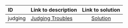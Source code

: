 | ID | Link to description | Link to solution |
|:---|:---|:---:|
| judging | [Judging Troubles](https://open.kattis.com/problems/judging) | [Solution](https://github.com/versenyi98/leetcode-solutions/tree/main/solutions/Judging%20Troubles)|

